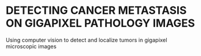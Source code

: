# DETECTING CANCER METASTASIS ON GIGAPIXEL PATHOLOGY IMAGES 
Using computer vision to detect and localize tumors in gigapixel microscopic images
